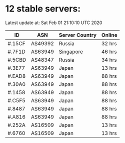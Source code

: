 # 12 stable servers:

Latest update at: Sat Feb 01 21:10:10 UTC 2020

| ID | ASN | Server Country | Online |
| -- | --- | -------------- | ------ |
| #.15CF | AS49392 | Russia | 32 hrs |
| #.7F1D | AS63949 | Singapore | 46 hrs |
| #.5CBD | AS48347 | Russia | 34 hrs |
| #.3E77 | AS63949 | Japan | 13 hrs |
| #.EAD8 | AS63949 | Japan | 88 hrs |
| #.30A0 | AS63949 | Japan | 88 hrs |
| #.1458 | AS63949 | Japan | 88 hrs |
| #.C5F5 | AS63949 | Japan | 88 hrs |
| #.8487 | AS63949 | Japan | 88 hrs |
| #.A816 | AS63949 | Japan | 88 hrs |
| #.252A | AS16509 | Japan | 13 hrs |
| #.6760 | AS16509 | Japan | 13 hrs |

